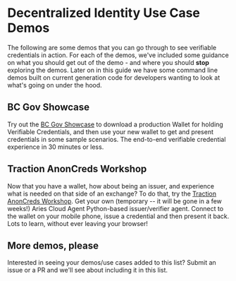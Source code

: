# Decentralized Identity Use Case Demos

The following are some demos that you can go through to see verifiable credentials in action. For each of the demos, we've included some guidance on what you should get out of the demo - and where you should **stop** exploring the demos. Later on in this guide we have some command line demos built on current generation code for developers wanting to look at what's going on under the hood.

## BC Gov Showcase

Try out the [BC Gov Showcase] to download a production Wallet for holding Verifiable Credentials,
and then use your new wallet to get and present credentials in some sample scenarios. The end-to-end
verifiable credential experience in 30 minutes or less.

[BC Gov Showcase]: https://digital.gov.bc.ca/digital-trust/showcase/

## Traction AnonCreds Workshop

Now that you have a wallet, how about being an issuer, and experience what is needed on that side of an exchange?
To do that, try the [Traction AnonCreds Workshop]. Get your own (temporary -- it will be gone in a few weeks!)
Aries Cloud Agent Python-based issuer/verifier agent. Connect to the wallet on your mobile phone, issue a credential
and then present it back. Lots to learn, without ever leaving your browser!

[Traction AnonCreds Workshop]: https://github.com/bcgov/traction/blob/1.0.0rc4/docs/traction-anoncreds-workshop.md

## More demos, please

Interested in seeing your demos/use cases added to this list? Submit an issue or a PR and we'll see about
including it in this list.
